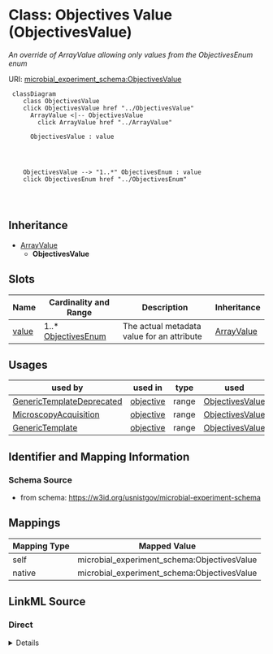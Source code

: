 

# Class: Objectives Value (ObjectivesValue)




_An override of ArrayValue allowing only values from the ObjectivesEnum enum_







URI: [microbial_experiment_schema:ObjectivesValue](https://w3id.org/usnistgov/microbial-experiment-schema/ObjectivesValue)






```mermaid
 classDiagram
    class ObjectivesValue
    click ObjectivesValue href "../ObjectivesValue"
      ArrayValue <|-- ObjectivesValue
        click ArrayValue href "../ArrayValue"
      
      ObjectivesValue : value
        
          
    
    
    ObjectivesValue --> "1..*" ObjectivesEnum : value
    click ObjectivesEnum href "../ObjectivesEnum"

        
      
```





## Inheritance
* [ArrayValue](ArrayValue.md)
    * **ObjectivesValue**



## Slots

| Name | Cardinality and Range | Description | Inheritance |
| ---  | --- | --- | --- |
| [value](value.md) | 1..* <br/> [ObjectivesEnum](ObjectivesEnum.md) | The actual metadata value for an attribute | [ArrayValue](ArrayValue.md) |





## Usages

| used by | used in | type | used |
| ---  | --- | --- | --- |
| [GenericTemplateDeprecated](GenericTemplateDeprecated.md) | [objective](objective.md) | range | [ObjectivesValue](ObjectivesValue.md) |
| [MicroscopyAcquisition](MicroscopyAcquisition.md) | [objective](objective.md) | range | [ObjectivesValue](ObjectivesValue.md) |
| [GenericTemplate](GenericTemplate.md) | [objective](objective.md) | range | [ObjectivesValue](ObjectivesValue.md) |






## Identifier and Mapping Information







### Schema Source


* from schema: https://w3id.org/usnistgov/microbial-experiment-schema




## Mappings

| Mapping Type | Mapped Value |
| ---  | ---  |
| self | microbial_experiment_schema:ObjectivesValue |
| native | microbial_experiment_schema:ObjectivesValue |







## LinkML Source

<!-- TODO: investigate https://stackoverflow.com/questions/37606292/how-to-create-tabbed-code-blocks-in-mkdocs-or-sphinx -->

### Direct

<details>
```yaml
name: ObjectivesValue
description: An override of ArrayValue allowing only values from the ObjectivesEnum
  enum
title: Objectives Value
from_schema: https://w3id.org/usnistgov/microbial-experiment-schema
is_a: ArrayValue
slot_usage:
  value:
    name: value
    range: ObjectivesEnum

```
</details>

### Induced

<details>
```yaml
name: ObjectivesValue
description: An override of ArrayValue allowing only values from the ObjectivesEnum
  enum
title: Objectives Value
from_schema: https://w3id.org/usnistgov/microbial-experiment-schema
is_a: ArrayValue
slot_usage:
  value:
    name: value
    range: ObjectivesEnum
attributes:
  value:
    name: value
    description: The actual metadata value for an attribute
    title: value
    from_schema: https://w3id.org/usnistgov/microbial-experiment-schema
    rank: 1000
    alias: value
    owner: ObjectivesValue
    domain_of:
    - BooleanValue
    - NumberValue
    - StringValue
    - UriValue
    - DateValue
    - ArrayValue
    - ELabItemValue
    - FCInjectionModeValue
    - IncubationAtmosphereValue
    range: ObjectivesEnum
    required: true
    multivalued: true
    inlined: false

```
</details>